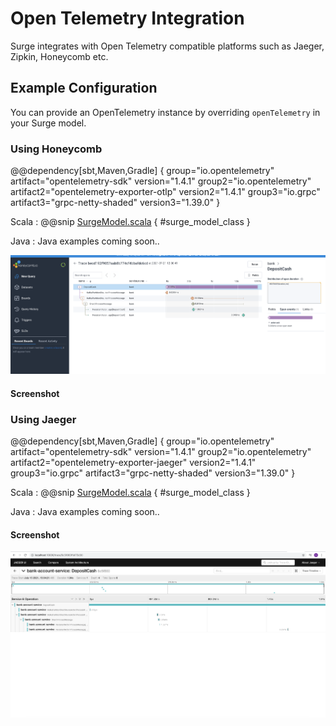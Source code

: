 # Open Telemetry Integration

Surge integrates with Open Telemetry compatible platforms such as Jaeger, Zipkin, Honeycomb etc. 


## Example Configuration

You can provide an OpenTelemetry instance by overriding `openTelemetry` in your Surge model. 

### Using Honeycomb

@@dependency[sbt,Maven,Gradle] {
group="io.opentelemetry" artifact="opentelemetry-sdk" version="1.4.1"
group2="io.opentelemetry" artifact2="opentelemetry-exporter-otlp" version2="1.4.1"
group3="io.grpc" artifact3="grpc-netty-shaded" version3="1.39.0"
}

Scala
:    @@snip [SurgeModel.scala](/modules/surge-docs/src/test/scala/docs/command/BankAccountSurgeModelWithHoneycomb.scala) { #surge_model_class }

Java
:    Java examples coming soon..

![Jaeger Screenshot](images/tracing-with-honeycomb.png)


#### Screenshot

### Using Jaeger 

@@dependency[sbt,Maven,Gradle] {
group="io.opentelemetry" artifact="opentelemetry-sdk" version="1.4.1"
group2="io.opentelemetry" artifact2="opentelemetry-exporter-jaeger" version2="1.4.1"
group3="io.grpc" artifact3="grpc-netty-shaded" version3="1.39.0"
}

Scala
:    @@snip [SurgeModel.scala](/modules/surge-docs/src/test/scala/docs/command/BankAccountSurgeModelWithJaeger.scala) { #surge_model_class }

Java
:    Java examples coming soon..

#### Screenshot

![Jaeger Screenshot](images/tracing-with-jaeger.png)


